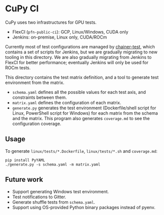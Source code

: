 # CuPy CI

CuPy uses two infrastructures for GPU tests.

* FlexCI (`pfn-public-ci`): GCP, Linux/Windows, CUDA only
* Jenkins: on-premise, Linux only, CUDA/ROCm

Currently most of test configurations are managed by [chainer-test](http://github.com/chainer/chainer-test), which contains a set of scripts for Jenkins, but we are gradually migrating to new tooling in this directory.
We are also gradually migrating from Jenkins to FlexCI for better performance; eventually Jenkins will only be used for ROCm tests.

This directory contains the test matrix definition, and a tool to generate test environment from the matrix.

* `schema.yaml` defines all the possible values for each test axis, and constraints between them.
* `matrix.yaml` defines the configuration of each matrix.
* `generate.py` generates the test environment (Dockerfile/shell script for Linux, PowerShell script for Windows) for each matrix from the schema and the matrix.
  This program also generates `coverage.md` to see the configuration coverage.

## Usage

To generate `linux/tests/*.Dockerfile`, `linux/tests/*.sh` and `coverage.md`:

```
pip install PyYAML
./generate.py -s schema.yaml -m matrix.yaml
```

## Future work

* Support generating Windows test environment.
* Test notifications to Gitter.
* Generate shuffle tests from `schema.yaml`.
* Support using OS-provided Python binary packages instead of pyenv.
